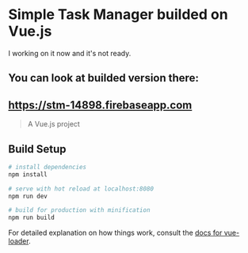 # Simple Task Manager builded on Vue.js

I working on it now and it's not ready.

## You can look at builded version there:
## https://stm-14898.firebaseapp.com


> A Vue.js project

## Build Setup

``` bash
# install dependencies
npm install

# serve with hot reload at localhost:8080
npm run dev

# build for production with minification
npm run build
```

For detailed explanation on how things work, consult the [docs for vue-loader](http://vuejs.github.io/vue-loader).
